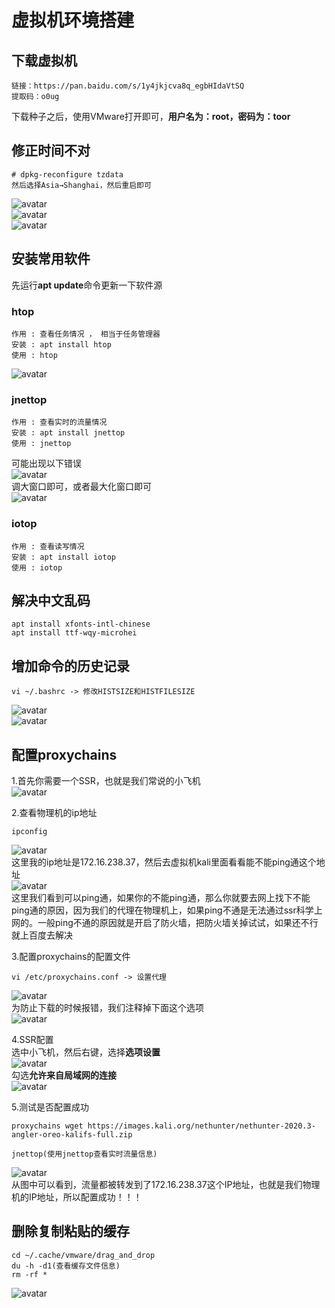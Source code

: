 # 虚拟机环境搭建
## 下载虚拟机
```
链接：https://pan.baidu.com/s/1y4jkjcva8q_egbHIdaVtSQ 
提取码：o0ug 
```
下载种子之后，使用VMware打开即可，**用户名为：root，密码为：toor**<br/>


## 修正时间不对
```
# dpkg-reconfigure tzdata
然后选择Asia→Shanghai，然后重启即可
```
![avatar](./img/1.png)<br/>
![avatar](./img/2.png)<br/>
![avatar](./img/3.png)<br/>

## 安装常用软件
先运行**apt update**命令更新一下软件源<br/>
### htop
```
作用 : 查看任务情况 ， 相当于任务管理器
安装 : apt install htop
使用 : htop
```
![avatar](./img/4.png)<br/>

### jnettop
```
作用 : 查看实时的流量情况
安装 : apt install jnettop
使用 : jnettop
```
可能出现以下错误<br/>
![avatar](./img/5.png)<br/>
调大窗口即可，或者最大化窗口即可<br/>
![avatar](./img/6.png)<br/>

### iotop
```
作用 : 查看读写情况
安装 : apt install iotop
使用 : iotop
```

## 解决中文乱码
```
apt install xfonts-intl-chinese
apt install ttf-wqy-microhei
```

## 增加命令的历史记录
```
vi ~/.bashrc -> 修改HISTSIZE和HISTFILESIZE
```
![avatar](./img/8.png)<br/>
![avatar](./img/7.png)<br/>


## 配置proxychains
1.首先你需要一个SSR，也就是我们常说的小飞机<br/>
![avatar](./img/9.png)<br/>


2.查看物理机的ip地址<br/>
```
ipconfig
```
![avatar](./img/10.png)<br/>
这里我的ip地址是172.16.238.37，然后去虚拟机kali里面看看能不能ping通这个地址<br/>
![avatar](./img/11.png)<br/>
这里我们看到可以ping通，如果你的不能ping通，那么你就要去网上找下不能ping通的原因，因为我们的代理在物理机上，如果ping不通是无法通过ssr科学上网的。一般ping不通的原因就是开启了防火墙，把防火墙关掉试试，如果还不行就上百度去解决<br/>

3.配置proxychains的配置文件<br/>
```
vi /etc/proxychains.conf -> 设置代理
```
![avatar](./img/12.png)<br/>
为防止下载的时候报错，我们注释掉下面这个选项<br/>
![avatar](./img/13.png)<br/>

4.SSR配置<br/>
选中小飞机，然后右键，选择**选项设置**<br/>
![avatar](./img/14.png)<br/>
勾选**允许来自局域网的连接**<br/>
![avatar](./img/15.png)<br/>

5.测试是否配置成功<br/>
```
proxychains wget https://images.kali.org/nethunter/nethunter-2020.3-angler-oreo-kalifs-full.zip

jnettop(使用jnettop查看实时流量信息)
```
![avatar](./img/16.png)<br/>
从图中可以看到，流量都被转发到了172.16.238.37这个IP地址，也就是我们物理机的IP地址，所以配置成功！！！<br/>


## 删除复制粘贴的缓存
```
cd ~/.cache/vmware/drag_and_drop
du -h -d1(查看缓存文件信息)
rm -rf *
```
![avatar](./img/17.png)<br/>








